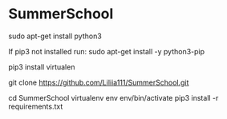 # SummerSchool
 sudo apt-get install python3

 If pip3 not installed run:
 sudo apt-get install -y python3-pip

 pip3 install virtualen

 git clone https://github.com/Liliia111/SummerSchool.git

  cd SummerSchool
  virtualenv env
  env/bin/activate
  pip3 install -r requirements.txt
  


 

